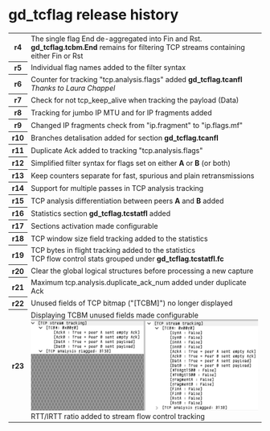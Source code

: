 <h1>gd_tcflag release history</h1>
<table>
<body>
<tr>
<th>r4</th><td>The single flag End de-aggregated into Fin and Rst.
  <br><b>gd_tcflag.tcbm.End</b> remains for filtering TCP streams containing either Fin or Rst</td></tr>
<th>r5</th><td>Individual flag names added to the filter syntax</td></tr>
  <th>r6</th><td>Counter for tracking "tcp.analysis.flags" added <b>gd_tcflag.tcanfl</b>
  <br><i>Thanks to Laura Chappel</i></td></tr>
<th>r7</th><td>Check for not tcp_keep_alive when tracking the payload (Data)</td></tr>
<th>r8</th><td>Tracking for jumbo IP MTU and for IP fragments added</td></tr>
<th>r9</th><td>Changed IP fragments check from "ip.fragment" to "ip.flags.mf"</td></tr>
<th>r10</th><td>Branches detalisation added for section <b>gd_tcflag.tcanfl</b></td></tr>
<th>r11</th><td>Duplicate Ack added to tracking "tcp.analysis.flags"</td></tr>
<th>r12</th><td>Simplified filter syntax for flags set on either <b>A</b> or <b>B</b> (or both)</td></tr>
<th>r13</th><td>Keep counters separate for fast, spurious and plain retransmissions</td></tr>
<th>r14</th><td>Support for multiple passes in TCP analysis tracking</td></tr>
<th>r15</th><td>TCP analysis differentiation between peers <b>A</b> and <b>B</b> added</td></tr>
<th>r16</th><td>Statistics section <b>gd_tcflag.tcstatfl</b> added</td></tr>
<tr><th>r17</th><td>Sections activation made configurable</td></tr>
<tr><th>r18</th><td>TCP window size field tracking added to the statistics</td></tr>
<tr><th>r19</th><td>TCP bytes in flight tracking added to the statistics
  <br>TCP flow control stats grouped under <b>gd_tcflag.tcstatfl.fc</b></td></tr>
<tr><th>r20</th><td>Clear the global logical structures before processing a new capture</td></tr>
<tr><th>r21</th><td>Maximum tcp.analysis.duplicate_ack_num added under duplicate Ack</td></tr>
<tr><th>r22</th><td>Unused fields of TCP bitmap ("[TCBM]") no longer displayed</td></tr>
<tr><th>r23</th><td>Displaying TCBM unused fields made configurable
  <br><img src="whatsnew-r23.png">
  <br>RTT/IRTT ratio added to stream flow control tracking</td></tr>
</tbody>
</table>

